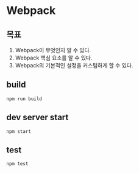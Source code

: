 # Webpack

## 목표

1. Webpack이 무엇인지 알 수 있다.
2. Webpack 핵심 요소를 알 수 있다.
3. Webpack의 기본적인 설정을 커스텀하게 할 수 있다.

## build

```
npm run build
```

## dev server start

```
npm start
```

## test

```
npm test
```
